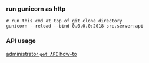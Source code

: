### run gunicorn as http
```shell
# run this cmd at top of git clone directory
gunicorn --reload --bind 0.0.0.0:2018 src.server:api
```

### API usage
[administrator `get API` how-to](https://gitlab.com/yong.kang/cloud_api/blob/master/doc/api-howto.md)
